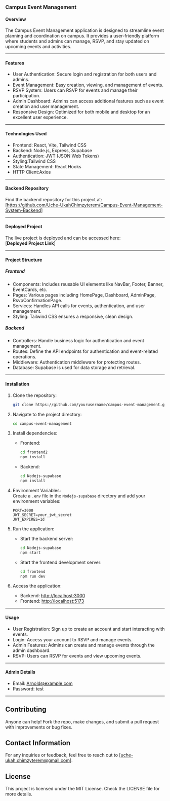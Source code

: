 ### Campus Event Management 

#### Overview
The Campus Event Management application is designed to streamline event planning and coordination on campus. It provides a user-friendly platform where students and admins can manage, RSVP, and stay updated on upcoming events and activities.

---

#### Features 
- User Authentication: Secure login and registration for both users and admins.  
- Event Management: Easy creation, viewing, and management of events.  
- RSVP System: Users can RSVP for events and manage their participation.  
- Admin Dashboard: Admins can access additional features such as event creation and user management.  
- Responsive Design: Optimized for both mobile and desktop for an excellent user experience.

---

#### Technologies Used  
- Frontend: React, Vite, Tailwind CSS  
- Backend: Node.js, Express, Supabase  
- Authentication: JWT (JSON Web Tokens)  
- Styling:Tailwind CSS  
- State Management: React Hooks  
- HTTP Client:Axios

---

#### Backend Repository  
Find the backend repository for this project at:  
[https://github.com/Uche-UkahChimzyterem/Campus-Event-Management-System-Backend]

---

#### Deployed Project  
The live project is deployed and can be accessed here:  
[**Deployed Project Link**]

---

#### Project Structure

##### Frontend
- Components: Includes reusable UI elements like NavBar, Footer, Banner, EventCards, etc.  
- Pages: Various pages including HomePage, Dashboard, AdminPage, RsvpConfirmationPage.  
- Services: Handles API calls for events, authentication, and user management.  
- Styling: Tailwind CSS ensures a responsive, clean design.

##### Backend
- Controllers: Handle business logic for authentication and event management.  
- Routes: Define the API endpoints for authentication and event-related operations.  
- Middleware: Authentication middleware for protecting routes.  
- Database: Supabase is used for data storage and retrieval.

---

#### Installation

1. Clone the repository:  
   ```bash
   git clone https://github.com/yourusername/campus-event-management.git
   ```

2. Navigate to the project directory:  
   ```bash
   cd campus-event-management
   ```

3. Install dependencies:
   - Frontend:
     ```bash
     cd frontend2
     npm install
     ```  
   - Backend: 
     ```bash
     cd Nodejs-supabase
     npm install
     ```

4. Environment Variables:  
   Create a `.env` file in the `Nodejs-supabase` directory and add your environment variables:  
   ```env
   PORT=3000  
   JWT_SECRET=your_jwt_secret  
   JWT_EXPIRES=1d
   ```

5. Run the application:  
   - Start the backend server: 
     ```bash
     cd Nodejs-supabase
     npm start
     ```  
   - Start the frontend development server:  
     ```bash
     cd frontend
     npm run dev
     ```

6. Access the application: 
   - Backend: [http://localhost:3000](http://localhost:4000)  
   - Frontend: [http://localhost:5173](http://localhost:5173)

---

#### Usage 
- User Registration: Sign up to create an account and start interacting with events.  
- Login: Access your account to RSVP and manage events.  
- Admin Features: Admins can create and manage events through the admin dashboard.  
- RSVP: Users can RSVP for events and view upcoming events.

---

#### Admin Details
- Email: Arnold@example.com  
- Password: test

---


## Contributing
Anyone can help! Fork the repo, make changes, and submit a pull request with improvements or bug fixes.


## Contact Information
For any inquiries or feedback, feel free to reach out to [uche-ukah.chimzyterem@gmail.com].

## License
This project is licensed under the MIT License. Check the LICENSE file for more details.
